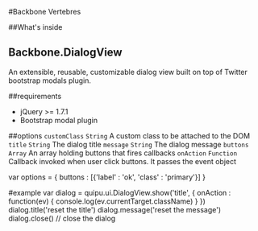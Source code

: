 #Backbone Vertebres

##What's inside

Backbone.DialogView
--------------------------------------------------
An extensible, reusable, customizable dialog view
built on top of Twitter bootstrap modals plugin.

##requirements
- jQuery >= 1.7.1
- Bootstrap modal plugin

##options
`customClass`   `String`    A custom class to be attached to the DOM
`title`         `String`    The dialog title
`message`       `String`    The dialog message
`buttons`       `Array`     An array holding buttons that fires callbacks
`onAction`      `Function`  Callback invoked when user click buttons. It passes the event object
  
  var options = {
    buttons : [{'label' : 'ok', 'class' : 'primary'}]
  }
  
#example
  var dialog = quipu.ui.DialogView.show('title', {
    onAction : function(ev) {
      console.log(ev.currentTarget.className)
    }
  })
  dialog.title('reset the title')
  dialog.message('reset the message')
  dialog.close() // close the dialog